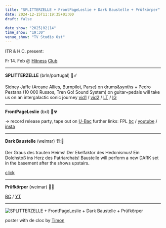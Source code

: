 ```yaml
---
title: "SPLITTERZELLE + FrontPageLeslie + Dark Baustelle + Prüfkörper"
date: 2024-12-15T11:19:35+01:00
draft: false

date_show: "2025|02|14"
time_show: "19:30"
venue_show: "TV Studio Ost"
---
```


ITR & H.C. present:

Fr 14. Feb @ [Hitness](https://t.me/Hitness) [Club](https://hitness.club/)

---

**SPLITTERZELLE** (brln/portugal) 🚀☄️

Sidney Jaffe (Arcane Allies, Burnpilot, Parse) on drums&synths + Pedro Pestana (10 000 Russos, Tren Go! Sound System) on guitar+pedals will take us on an intergalactic sonic journey
[vid1](https://www.youtube.com/watch?v=lWbq13LNenQ) / [vid2](https://youtu.be/18uWMT_97tE) / [LT](https://splitterzelle.lnk.to/STLP) / [IG](https://www.instagram.com/splitterzelle/)

---

**FrontPageLeslie** (bxl) 🧾☢

-> record release party, tape out on [U-Bac](https://ubac.bandcamp.com/album/feelings)
further links: FPL [bc](https://frontpageleslie.bandcamp.com/) / [youtube](https://www.youtube.com/@FrontPageLeslie) / [insta](https://www.instagram.com/frontpageleslie_/)

---

**Dark Baustelle** (weimar) 🏗🚛

Der Graus des trauten Heims! Der Ekelfaktor des Hedonismus! Ein Dolchstoß ins Herz des Patriarchats!
Baustelle will perform a new DARK set in the basement after the shows upstairs.

[click](https://linktr.ee/baustelle3000)

---

**Prüfkörper** (weimar) 🔬🦠

[BC](https://pruefkoerper.bandcamp.com/album/pr-fk-rper) / [YT](https://youtu.be/89sr3di3Tis?feature=shared)

---

![SPLITTERZELLE + FrontPageLeslie + Dark Baustelle + Prüfkörper](../../posters/2025-02-14.JPG)

poster with de cloc by [Timon](https://tortellinirecords.bandcamp.com/album/good-luck-volume-one)
